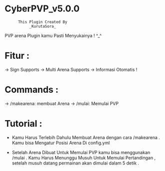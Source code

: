 # CyberPVP_v5.0.0
          This Plugin Created By
               _KurutaSora_

PVP arena Plugin kamu Pasti Menyukainya ! ^_^

# Fitur :
-> Sign Supports
-> Multi Arena Supports
-> Informasi Otomatis !

# Commands :
-> /makearena: membuat Arena
-> /mulai: Memulai PVP

# Tutorial :
- Kamu Harus Terlebih Dahulu Membuat Arena dengan cara /makearena .
Kamu bisa Mengatur Posisi Arena Di config.yml

- Setelah Arena Dibuat Untuk Memulai PVP kamu bisa menggunakan /mulai .
Kamu Harus Menunggu Musuh Untuk Memulai Pertandingan , setelah musuh datang permainan akan dimulai dalam 5 detik .
